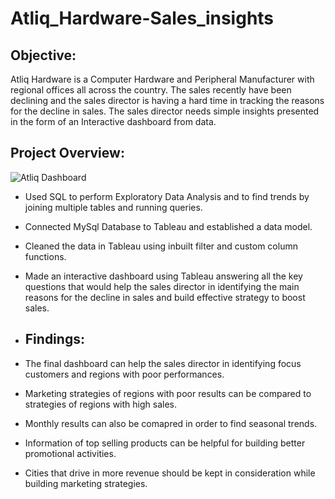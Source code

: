 # Atliq_Hardware-Sales_insights

## Objective:
Atliq Hardware is a Computer Hardware and Peripheral Manufacturer with regional offices all across the country. The sales recently have been declining and the sales director is having a hard time in tracking the reasons for the decline in sales. The sales director needs simple insights presented in the form of an Interactive dashboard from data.

## Project Overview:
![Atliq Dashboard](https://github.com/user-attachments/assets/7f30c196-d847-432a-90d5-9aa0812f9890)

- Used SQL to perform Exploratory Data Analysis and to find trends by joining multiple tables and running queries.
- Connected MySql Database to Tableau and established a data model.
- Cleaned the data in Tableau using inbuilt filter and custom column functions.
- Made an interactive dashboard using Tableau answering all the key questions that would help the sales director in identifying the main reasons for the decline in sales and build effective strategy to boost sales.

- ## Findings:
- The final dashboard can help the sales director in identifying focus customers and regions with poor performances.
- Marketing strategies of regions with poor results can be compared to strategies of regions with high sales.
- Monthly results can also be comapred in order to find seasonal trends.
- Information of top selling products can be helpful for building better promotional activities.
- Cities that drive in more revenue should be kept in consideration while building marketing strategies.
